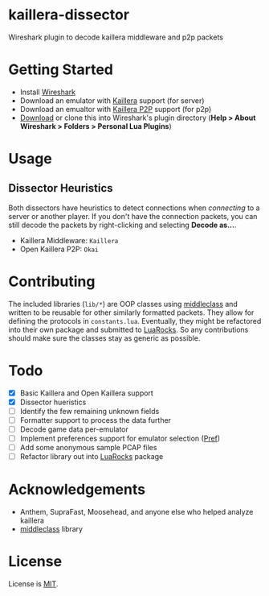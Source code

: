 # kaillera-dissector
Wireshark plugin to decode kaillera middleware and p2p packets

# Getting Started

- Install [Wireshark](https://www.wireshark.org/#download)
- Download an emulator with [Kaillera](http://kaillera.com/download.php) support (for server)
- Download an emualtor with [Kaillera P2P](http://p2p.kaillera.ru/#) support (for p2p)
- [Download](https://github.com/smash64-dev/kaillera-dissector/archive/refs/heads/main.zip) or clone this into Wireshark's plugin directory (**Help > About Wireshark > Folders > Personal Lua Plugins**)

# Usage

## Dissector Heuristics

Both dissectors have heuristics to detect connections when *connecting* to a server or another player. If you don't have the connection packets, you can still decode the packets by right-clicking and selecting **Decode as...**.
- Kaillera Middleware: `Kaillera`
- Open Kaillera P2P: `Okai`

# Contributing

The included libraries (`lib/*`) are OOP classes using [middleclass](https://github.com/kikito/middleclass) and written to be reusable for other similarly formatted packets. They allow for defining the protocols in `constants.lua`. Eventually, they might be refactored into their own package and submitted to [LuaRocks](https://luarocks.org/). So any contributions should make sure the classes stay as generic as possible.

# Todo

- [x] Basic Kaillera and Open Kaillera support
- [x] Dissector hueristics
- [ ] Identify the few remaining unknown fields
- [ ] Formatter support to process the data further
- [ ] Decode game data per-emulator
- [ ] Implement preferences support for emulator selection ([Pref](https://www.wireshark.org/docs/wsdg_html_chunked/lua_module_Proto.html))
- [ ] Add some anonymous sample PCAP files
- [ ] Refactor library out into [LuaRocks](https://luarocks.org/) package

# Acknowledgements

- Anthem, SupraFast, Moosehead, and anyone else who helped analyze kaillera
- [middleclass](https://github.com/kikito/middleclass) library

# License

License is [MIT](LICENSE.md).
